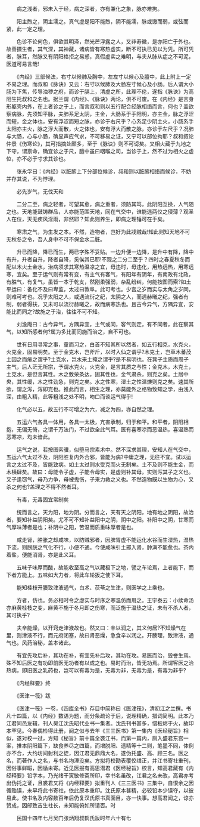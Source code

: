 <!-- { "loadSidebar": true } -->
　　病之浅者，邪未入于经，病之深者，亦有兼化之象，脉亦难拘。

　　阳主煦之，阴主濡之。真气虚是阳不能煦，阴不能濡，脉或馓而弱，或弦而紧，此一定之理。

　　色诊不论何色，俱欲其明泽，然光芒浮露之人，又非寿徽，是亦阳亡于外也。故善摄生者，其气深，其神藏，诸病皆有寒热虚实，断不可执已见以为凭。所可凭者，脉耳，然脉又有阴阳格拒之易惑，真假虚实之难明，与夫从脉从症之不可泥，医道可易言哉!

　　《内经》三部候法，右寸以候肺及胸中，左左寸以候心及膻中，此上附上一定不易之理。而叔和《脉诀》又云：右寸以候肺及大肠左寸候心及小肠。后人谓大小肠为下焦，传导浊秽之府，而诊于膈上，清虚之所，此理不伦，遂指《脉诀》为高阳生托叔和之名也。据兰谓《内经》、《脉诀》两论，俱不可废。在《内经》是言身形躯壳内外，在上者诊之于上，而言叔和则以五行配合经脉相络而言，何也？盖欲察病脉，先须知平脉，夫肺系足太阴，主金，大肠系于手阳明，亦主金，脉之浮涩而短，金之体也，安有浮涩而短之脉，亦诊于右尺乎？心系足少阴主火，小肠系手太阳亦主火，脉之浮大而散，火之体也，安有浮大而散之脉，亦诊于左尺乎？况肺与大肠，心与小肠，确显声应气求，不可移易之证，又宁可以部位拘耶？叔和叙论仲景《伤寒论》，其可指摘处颇多，至于《脉诀》则不可谤矣。又相火藏于九地之下守，谓禀命，确宜诊之于尺，膻中虽曰咽喉之司，当诊于上，然不过为相火之虚位，亦不必于寸求其诊也。

　　张永孚曰：《内经》以脏腑上下分部位候诊，叔和则以脏腑相络而候诊，不妨并存其说，不为悖理。

　　必先岁气，无伐天和

　　二分二至，病之轻者，可望其愈，病之重者，须防其笃，此阴阳互换，人气随之也。天地能鼓铸群品，人亦能范围天地，同在气交中，谁能逃两仪之侵薄？观圣人在位，天无疾风淫雨，非然耶？知此则养生，即病之理锤可在手矣。

　　寒肃之气，为生发之本。不然，造物者，岂好为此戕贼哉!知此则知天地不可无秋冬之令，吾人身中不可不保金水二脏。

　　升已而降，降已而生，两已字殊不妥贴。一边升便一边降，是升中有降，降中有升，升者自升，降者自降，奚俟其已耶!不观之二分二至乎？四时之春夏秋冬而配以木火土金水，治病须求其寒热温凉之宜，毋违时，毋违化，用热远热，用寒远寒，宜矣。至于运气则有常有变，有主气有客气，有阳年有阴年，有南政有北政，有胜气，有复气，虽皆一本于乾支，然刚柔强弱，杂乱纷纠，何能按图而索?如土平运曰：备化不及曰卑监，太过曰敦阜。此可考也。少宫之岁而实与太角之岁同，则难可考也。况乎太阳之人，或遇流衍之纪，太阴之人，而遇赫曦之纪，强者有制，弱者得扶，又未可以流衍赫曦之，故而病寒热也。且古今异气，方隅异宜，安能比而同之?故施之于治，往往不可不知。

　　刘澹庵曰：古今异气，方隅异宜，主气或同，客气则定，有不同者，此在察其气，以知所感者何?属为多比而同施而治之，自不可也。

　　世有日用寻常之事，童而习之，白首不知其所以然者，如五行相克，水克火，火克金，固易明矣。至于金克木，岂斧斤，以时入仙之谓乎?木克土，岂草木蕃茂土因之而瘠之谓乎?土克水，岂水来土掩之谓乎?是不易明也。在箕子主质而周子主气，后人茫无所宗，予谓水克火，火克金，是言其质之与性；金克木，木克土，土克水，是但言其性。木之敷荣条达，固其性也，金气肃杀，则克之矣。土居中央，其性缓，木之性劲急，则克之矣。水之性寒，湿土之性温燠则克之矣。速其所欲，谓之泻，泻即克也。推此而言，相生之理，亦莫能外之格物致知之学，由浅入深，由粗入精，此等粗浅之处不明，吻口而谈运气得乎!

　　化气必以五，故五行不可增之为六，减之为四，亦自然之理。

　　五运六气各具一体用，各具一太极，亢害承制，归于和平。和平者，阴阳相抱，无偏无倚，之谓千万法门，不过欲全此气耳。医有喜寒凉而恶温热，喜温熟而恶寒凉，均未谙此。

　　运气之说，若按图索骥，似堕马宗素术中。然不深求其理，安知人在气交中，五运六气太过不及，阴阳胜复内外合邪，皆能为病?中庸之理，无往不宜。试以运言之太过不及，皆能致病。如土太过则水受克而火无制矣。土不及则不能生金，而木横肆矣。故曰：母能令子虚，子能令母实，是虚则补其母，实则泻其子之义也。又子逢窃气，母乃力争，母被鬼伤，子来力救之义也。不然造物既以生物为心，又杀之何也?盖理之不得不然者耳。

　　有毒，无毒固宜常制矣

　　统而言之，天为阳，地为阴。分而言之，天有天之阴阳，地有地之阴阳，故治者，要知补益阴阳矣。尤不可不知补益阳中之阴，阴中之阳。补阳中之阴，甘寒而气厚味薄者是也；补阴中之阳，苦温而质重味厚者是也。

　　咸走肾，肿胀之却咸味，以防贼邪者，因脾胃虚不能运化水谷而生湿热，湿热下流，则膀胱之气化不行，小便不通。今使咸味引土邪入肾，肿满不能愈也。茶内着盐，便能消肾，亦是此义耳。

　　五味子味厚而酸，故能收至高之气以藏极下之地，譬之车论焉，上者能下，而下者方能上。五味如大力者，将此车轮扳之使下耳。

　　能知桂枝开腠致津液通气，白术、茯苓之生津，则医学之上乘也。

　　方者，仿也。务必相时令之虚实与时序之寒温仿而用之。王宇泰云：小续命汤亦麻黄桂枝之变，麻黄不施于冬月即之伤寒，而泛施于温热之证，未有不杀人者，其可执乎?

　　夫辛能燥，以开窍走津液故也。然又曰：辛以润之，其义何居?不知燥气在里，则津液不行，而元府闭塞，故曰肾恶燥，急食辛以润之。开腠理，致津液，通气也。风药治秘，盖本诸此。

　　有宜先攻后补，其功在补，有宜先补后攻，其功在攻。易医而治，毁誉生焉。殊不知后医之有功即前医无功者有以成之也。易时而治，皆无功焉。所谓客医之治热病，即旧医之乳药也，岂可以有毒为是，无毒为非，无毒为是，有毒为非乎?

　　《内经释要》终

　　《医津一筏》跋

　　《医津一筏》一卷，《四库全书》存目中简称曰《医津筏》，清初江之兰撰。书凡十四篇，以《内经》数语为题，而分条疏论于后，说理精确，措词简明。此本乃江君同邑友辑，刊人昊江沈氏昭代业书一集者。沈氏刊书甚多，惜板烬于火，故印本罕见。今春偶检得此册，阅之似与去年《三三医书》第一集内《医经秘旨》相似，遂对校一过，方知《秘旨》前十篇全袭江书，而第一篇内，厕入盛君东宫一案，推本阴阳篇下，缺食养尽之四篇，而增脱阳、遗精等十二则，笔墨不同，体例亦不合，大约坊间射利之徒，因江君无鼎鼎大名，遂伪托盛、高、顾三名。医之名，而著作人之名，与书名均湮没矣。方拟将校勘表覆佼缮正，并江书寄社重刊，因俗事鲜暇，因循未寄。近见医报有高思潜君《医经秘旨》校言，知高君藏有《内经释要》铅字本，乃光绪干寅敏修斋所印，幸书名虽改，江君之名未改，高君亦考出伪托之证，且裘君又将《内经释要》拟重刊人《三三医书》三集中，自恨余之因循贻误，未早将此书寄社，依此原本重印。沈氏原本甚精，必较铅本少误夺，以彼易此，使书名及内容数百年后仍复汉氏原书真面目，亦一快事。想高君闻之，谅亦赞成，因邮致吉生社长，未知能俯如所请否。时

　　民国十四年七月吴门张炳翔叔鹤氏跋时年六十有七

　　
